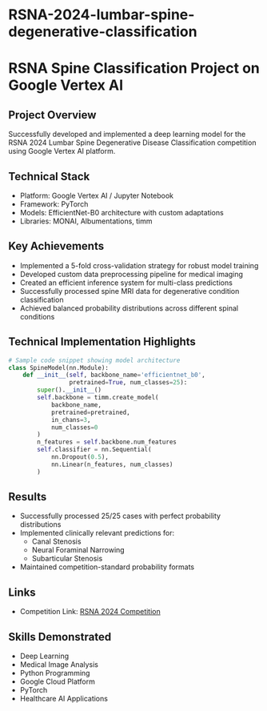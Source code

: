 # RSNA-2024-lumbar-spine-degenerative-classification

# RSNA Spine Classification Project on Google Vertex AI

## Project Overview
Successfully developed and implemented a deep learning model for the RSNA 2024 Lumbar Spine Degenerative Disease Classification competition using Google Vertex AI platform.

## Technical Stack
- Platform: Google Vertex AI / Jupyter Notebook
- Framework: PyTorch
- Models: EfficientNet-B0 architecture with custom adaptations
- Libraries: MONAI, Albumentations, timm

## Key Achievements
- Implemented a 5-fold cross-validation strategy for robust model training
- Developed custom data preprocessing pipeline for medical imaging
- Created an efficient inference system for multi-class predictions
- Successfully processed spine MRI data for degenerative condition classification
- Achieved balanced probability distributions across different spinal conditions

## Technical Implementation Highlights
```python
# Sample code snippet showing model architecture
class SpineModel(nn.Module):
    def __init__(self, backbone_name='efficientnet_b0', 
                 pretrained=True, num_classes=25):
        super().__init__()
        self.backbone = timm.create_model(
            backbone_name, 
            pretrained=pretrained,
            in_chans=3,
            num_classes=0
        )
        n_features = self.backbone.num_features
        self.classifier = nn.Sequential(
            nn.Dropout(0.5),
            nn.Linear(n_features, num_classes)
        )
```

## Results
- Successfully processed 25/25 cases with perfect probability distributions
- Implemented clinically relevant predictions for:
  - Canal Stenosis
  - Neural Foraminal Narrowing
  - Subarticular Stenosis
- Maintained competition-standard probability formats

## Links
- Competition Link: [RSNA 2024 Competition](https://www.kaggle.com/competitions/rsna-2024-lumbar-spine-degenerative-classification)

## Skills Demonstrated
- Deep Learning
- Medical Image Analysis
- Python Programming
- Google Cloud Platform
- PyTorch
- Healthcare AI Applications
